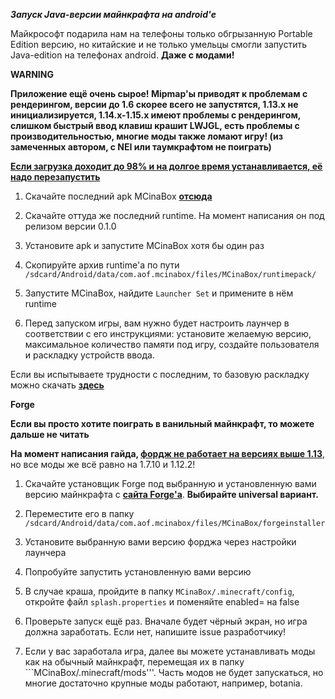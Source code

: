 _**Запуск Java-версии майнкрафта на android'е**_

Майкрософт подарила нам на телефоны только обгрызанную Portable Edition версию, но китайские и не только умельцы смогли запустить Java-edition на телефонах android. **Даже с модами!**

**WARNING**

**Приложение ещё очень сырое! Mipmap'ы приводят к проблемам с рендерингом, версии до 1.6 скорее всего не запустятся, 1.13.x не инициализируется, 1.14.x-1.15.x имеют проблемы с рендерингом, слишком быстрый ввод клавиш крашит LWJGL, есть проблемы с производительностью, многие моды также ломают игру! (из замеченных автором, с NEI или таумкрафтом не поиграть)**

[**Если загрузка доходит до 98% и на долгое время устанавливается, её надо перезапустить**](https://github.com/longjunyu2/MCinaBox/issues/70)

1) Скачайте последний apk MCinaBox [**отсюда**](https://github.com/longjunyu2/MCinaBox/releases)

2) Скачайте оттуда же последний runtime. На момент написания он под релизом версии 0.1.0

3) Установите apk и запустите MCinaBox хотя бы один раз

4) Скопируйте архив runtime'а по пути ```/sdcard/Android/data/com.aof.mcinabox/files/MCinaBox/runtimepack/```

5) Запустите MCinaBox, найдите ```Launcher Set``` и примените в нём runtime

6) Перед запуском игры, вам нужно будет настроить лаунчер в соответствии с его инструкциями: установите желаемую версию, максимальное количество памяти под игру, создайте пользователя и раскладку устройств ввода.

Если вы испытываете трудности с последним, то базовую раскладку можно скачать [**здесь**](https://github.com/longjunyu2/MCinaBox/issues/126)

**Forge**

**Если вы просто хотите поиграть в ванильный майнкрафт, то можете дальше не читать**

**На момент написания гайда, [**фордж не работает на версиях выше 1.13**](https://github.com/longjunyu2/MCinaBox/issues/200)**, но все моды же всё равно на 1.7.10 и 1.12.2!

1) Скачайте установщик Forge под выбранную и установленную вами версию майнкрафта с [**сайта Forge'а**](http://files.minecraftforge.net/). **Выбирайте universal вариант.**

2) Переместите его в папку ```/sdcard/Android/data/com.aof.mcinabox/files/MCinaBox/forgeinstaller```

3) Установите выбранную вами версию форджа через настройки лаунчера

4) Попробуйте запустить установленную вами версию

5) В случае краша, пройдите в папку ```MCinaBox/.minecraft/config```, откройте файл ```splash.properties``` и поменяйте enabled= на false

6) Проверьте запуск ещё раз. Вначале будет чёрный экран, но игра должна заработать. Если нет, напишите issue разработчику! 

7) Если у вас заработала игра, далее вы можете устанавливать моды как на обычный майнкрафт, перемещая их в папку ```MCinaBox/.minecraft/mods'''. Часть модов не будет запускаться, но многие достаточно крупные моды работают, например, botania.
